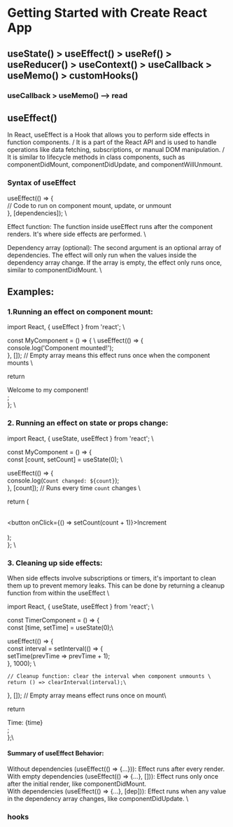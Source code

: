 # Getting Started with Create React App

## useState() > useEffect() > useRef() >  useReducer() > useContext() > useCallback > useMemo() > customHooks()

### useCallback > useMemo() --> read

## useEffect()

In React, useEffect is a Hook that allows you to perform side effects in function components. /
It is a part of the React API and is used to handle operations like data fetching, subscriptions, or manual DOM manipulation. /
It is similar to lifecycle methods in class components, such as componentDidMount, componentDidUpdate, and componentWillUnmount.

### Syntax of useEffect

useEffect(() => { \
 // Code to run on component mount, update, or unmount \
}, [dependencies]); \

Effect function: The function inside useEffect runs after the component renders. It's where side effects are performed. \

Dependency array (optional): The second argument is an optional array of dependencies. The effect will only run when the values inside the dependency array change. If the array is empty, the effect only runs once, similar to componentDidMount. \

## Examples:
### 1.Running an effect on component mount:

import React, { useEffect } from 'react'; \

const MyComponent = () => { \ 
  useEffect(() => {  \
    console.log('Component mounted!'); \
  }, []); // Empty array means this effect runs once when the component mounts \

  return <div>Welcome to my component!</div>; \
}; \


### 2. Running an effect on state or props change:

import React, { useState, useEffect } from 'react'; \

const MyComponent = () => { \
  const [count, setCount] = useState(0); \

  useEffect(() => { \
    console.log(`Count changed: ${count}`); \
  }, [count]); // Runs every time `count` changes \

  return ( \
    <div> \
      <button onClick={() => setCount(count + 1)}>Increment</button> \
    </div> \
  ); \
}; \

### 3. Cleaning up side effects:
When side effects involve subscriptions or timers, it's important to clean them up to prevent memory leaks. This can be done by returning a cleanup function from within the useEffect \

import React, { useState, useEffect } from 'react'; \

const TimerComponent = () => { \
  const [time, setTime] = useState(0);\
 
  useEffect(() => { \
    const interval = setInterval(() => {    \
      setTime(prevTime => prevTime + 1);    \
    }, 1000); \

    // Cleanup function: clear the interval when component unmounts \
    return () => clearInterval(interval);\
  }, []); // Empty array means effect runs once on mount\

  return <div>Time: {time}</div>;\
};\


#### Summary of useEffect Behavior:
Without dependencies (useEffect(() => {...})): Effect runs after every render. \
With empty dependencies (useEffect(() => {...}, [])): Effect runs only once after the initial render, like componentDidMount. \
With dependencies (useEffect(() => {...}, [dep])): Effect runs when any value in the dependency array changes, like componentDidUpdate. \

### hooks